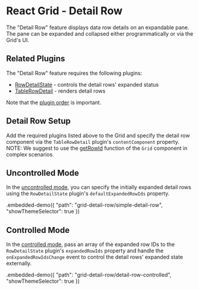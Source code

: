 # React Grid - Detail Row

The "Detail Row" feature displays data row details on an expandable pane. The pane can be expanded and collapsed either programmatically or via the Grid's UI.

## Related Plugins

The "Detail Row" feature requires the following plugins:

- [RowDetailState](../reference/row-detail-state.md) - controls the detail rows' expanded status
- [TableRowDetail](../reference/table-row-detail.md) - renders detail rows

Note that the [plugin order](./plugin-overview.md#plugin-order) is important.

## Detail Row Setup

Add the required plugins listed above to the Grid and specify the detail row component via the `TableRowDetail` plugin's `contentComponent` property.
NOTE: We suggest to use the [getRowId](../reference/grid.md#properties) function of the `Grid` component in complex scenarios.

## Uncontrolled Mode

In the [uncontrolled mode](controlled-and-uncontrolled-modes.md), you can specify the initially expanded detail rows using the `RowDetailState` plugin's `defaultExpandedRowIds` property.

.embedded-demo({ "path": "grid-detail-row/simple-detail-row", "showThemeSelector": true })

## Controlled Mode

In the [controlled mode](controlled-and-uncontrolled-modes.md), pass an array of the expanded row IDs to the `RowDetailState` plugin's `expandedRowIds` property and handle the `onExpandedRowIdsChange` event to control the detail rows' expanded state externally.

.embedded-demo({ "path": "grid-detail-row/detail-row-controlled", "showThemeSelector": true })

